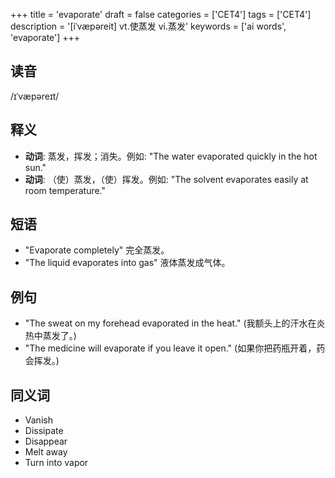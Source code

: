 +++
title = 'evaporate'
draft = false
categories = ['CET4']
tags = ['CET4']
description = '[iˈvæpəreit] vt.使蒸发 vi.蒸发'
keywords = ['ai words', 'evaporate']
+++

## 读音
/ɪˈvæpəreɪt/

## 释义
- **动词**: 蒸发，挥发；消失。例如: "The water evaporated quickly in the hot sun."
- **动词**: （使）蒸发，（使）挥发。例如: "The solvent evaporates easily at room temperature."

## 短语
- "Evaporate completely" 完全蒸发。
- "The liquid evaporates into gas" 液体蒸发成气体。

## 例句
- "The sweat on my forehead evaporated in the heat." (我额头上的汗水在炎热中蒸发了。)
- "The medicine will evaporate if you leave it open." (如果你把药瓶开着，药会挥发。)

## 同义词
- Vanish
- Dissipate
- Disappear
- Melt away
- Turn into vapor
